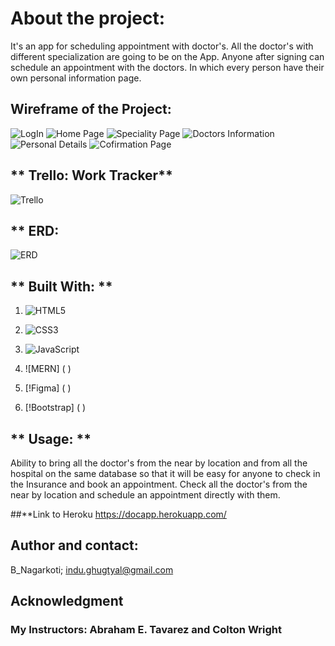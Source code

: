 # **About the project:**

It's an app for scheduling appointment with doctor's. All the doctor's with different specialization are going to be on the App. Anyone after signing can schedule an appointment with the doctors. In which every person have their own personal information page. 

## Wireframe of the Project:

![LogIn](./src/assests/LogIn.png)
![Home Page](./src/assests/HomePage.png)
![Speciality Page](./src/assests/Speciality.png)
![Doctors Information](./src/assests/DoctorsInfo.png)
![Personal Details](./src/assests/Personal%20Details.png)
![Cofirmation Page](./src/assests/Cofirmation.png)

## ** Trello: Work Tracker**
![Trello](https://trello.com/b/SZOkYOKD/app-project)


## ** ERD:
![ERD](./src/assests/ERD.png)

## ** Built With: **

1. ![HTML5](https://img.shields.io/badge/html5-%23E34F26.svg?style=for-the-badge&logo=html5&logoColor=white)

2. ![CSS3](https://img.shields.io/badge/css3-%231572B6.svg?style=for-the-badge&logo=css3&logoColor=white)

3. ![JavaScript](https://img.shields.io/badge/javascript-%23323330.svg?style=for-the-badge&logo=javascript&logoColor=%23F7DF1E)

4. ![MERN] ( )

5. [!Figma] ( )

6. [!Bootstrap] ( )


## ** Usage: **

Ability to bring all the doctor's from the near by location and from all the hospital on the same database so that it will be easy for anyone to check in the Insurance and book an appointment. Check all the doctor's from the near by location and schedule an appointment directly with them. 

##**Link to Heroku
https://docapp.herokuapp.com/

## **Author and contact:**

B_Nagarkoti;
indu.ghugtyal@gmail.com


## **Acknowledgment**

### My Instructors: Abraham E. Tavarez and Colton Wright

  


